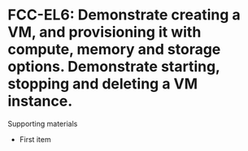 # FCC-EL6: Demonstrate creating a VM, and provisioning it with compute, memory and storage options. Demonstrate starting, stopping and deleting a VM instance. 

Supporting materials

* First item